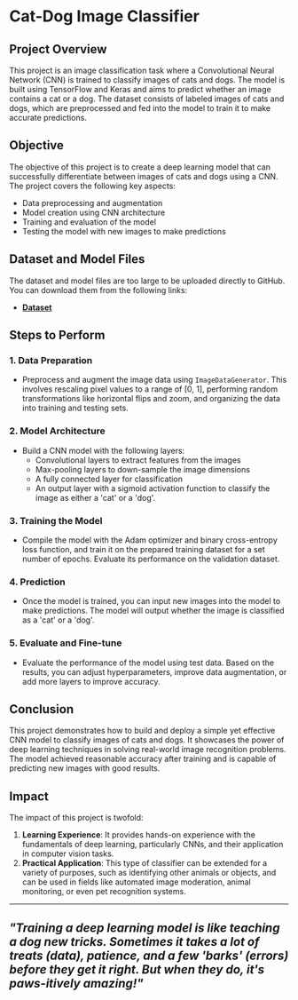 # Cat-Dog Image Classifier

## Project Overview

This project is an image classification task where a Convolutional Neural Network (CNN) is trained to classify images of cats and dogs. The model is built using TensorFlow and Keras and aims to predict whether an image contains a cat or a dog. The dataset consists of labeled images of cats and dogs, which are preprocessed and fed into the model to train it to make accurate predictions.

## Objective

The objective of this project is to create a deep learning model that can successfully differentiate between images of cats and dogs using a CNN. The project covers the following key aspects:
- Data preprocessing and augmentation
- Model creation using CNN architecture
- Training and evaluation of the model
- Testing the model with new images to make predictions

## Dataset and Model Files

The dataset and model files are too large to be uploaded directly to GitHub. You can download them from the following links:
- [**Dataset**](https://drive.google.com/file/d/1nDqpPQVxTz6Qdp9braTCnQR-SHV1n_Hh/view?usp=sharing)
  
## Steps to Perform

### 1. **Data Preparation**
   - Preprocess and augment the image data using `ImageDataGenerator`. This involves rescaling pixel values to a range of [0, 1], performing random transformations like horizontal flips and zoom, and organizing the data into training and testing sets.

### 2. **Model Architecture**
   - Build a CNN model with the following layers:
     - Convolutional layers to extract features from the images
     - Max-pooling layers to down-sample the image dimensions
     - A fully connected layer for classification
     - An output layer with a sigmoid activation function to classify the image as either a 'cat' or a 'dog'.

### 3. **Training the Model**
   - Compile the model with the Adam optimizer and binary cross-entropy loss function, and train it on the prepared training dataset for a set number of epochs. Evaluate its performance on the validation dataset.

### 4. **Prediction**
   - Once the model is trained, you can input new images into the model to make predictions. The model will output whether the image is classified as a 'cat' or a 'dog'.

### 5. **Evaluate and Fine-tune**
   - Evaluate the performance of the model using test data. Based on the results, you can adjust hyperparameters, improve data augmentation, or add more layers to improve accuracy.

## Conclusion

This project demonstrates how to build and deploy a simple yet effective CNN model to classify images of cats and dogs. It showcases the power of deep learning techniques in solving real-world image recognition problems. The model achieved reasonable accuracy after training and is capable of predicting new images with good results.

## Impact

The impact of this project is twofold:
1. **Learning Experience**: It provides hands-on experience with the fundamentals of deep learning, particularly CNNs, and their application in computer vision tasks.
2. **Practical Application**: This type of classifier can be extended for a variety of purposes, such as identifying other animals or objects, and can be used in fields like automated image moderation, animal monitoring, or even pet recognition systems.

---



## _"Training a deep learning model is like teaching a dog new tricks. Sometimes it takes a lot of treats (data), patience, and a few 'barks' (errors) before they get it right. But when they do, it's paws-itively amazing!"_

